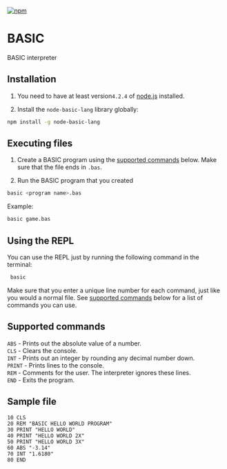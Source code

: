 [![npm](https://img.shields.io/npm/dw/node-basic-lang.svg)](https://www.npmjs.com/package/node-basic-lang)

# BASIC

BASIC interpreter

## Installation

1. You need to have at least version`4.2.4` of [node.js](https://nodejs.org/en/) installed.

2. Install the `node-basic-lang` library globally:

  ```bash
  npm install -g node-basic-lang
  ```

## Executing files

1. Create a BASIC program using the [supported commands](#supported-commands) below. Make sure that the file ends in `.bas`.

2. Run the BASIC program that you created

  ```bash
  basic <program name>.bas
  ```

Example:

  ```bash
  basic game.bas
  ```

## Using the REPL

You can use the REPL just by running the following command in the terminal:

 ```bash
  basic
  ```

Make sure that you enter a unique line number for each command, just like you would a normal file. See [supported commands](#supported-commands) below for a list of commands you can use.

## Supported commands

`ABS` - Prints out the absolute value of a number.  
`CLS` - Clears the console.  
`INT` - Prints out an integer by rounding any decimal number down.  
`PRINT` - Prints lines to the console.  
`REM` - Comments for the user. The interpreter ignores these lines.  
`END` - Exits the program.

## Sample file

```bas
10 CLS
20 REM "BASIC HELLO WORLD PROGRAM"
30 PRINT "HELLO WORLD"
40 PRINT "HELLO WORLD 2X"
50 PRINT "HELLO WORLD 3X"
60 ABS "-3.14"
70 INT "1.6180"
80 END
```
